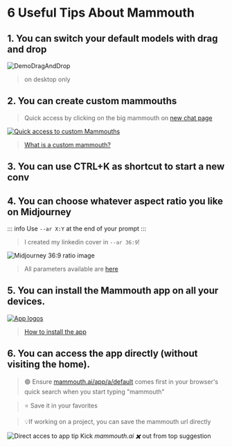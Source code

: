 # 6 Useful Tips About Mammouth

## 1. You can switch your default models with drag and drop

![DemoDragAndDrop](/docs/six-useful-tips-about-mammouth/demodraganddrop.gif)

> on desktop only

## 2. You can create custom mammouths
> Quick access by clicking on the big mammouth on [new chat page](https://chat.mammouth.ai)

[![Quick access to custom Mammouths](logo_to_assistants.png)](https://chat.mammouth.ai)

> [What is a custom mammouth?](/docs/mammouth-assistant-tutorial/)

## 3. You can use CTRL+K as shortcut to start a new conv

## 4. You can choose whatever aspect ratio you like on Midjourney

::: info Use `--ar X:Y` at the end of your prompt
:::

> I created my linkedin cover in `--ar 36:9`!

![Midjourney 36:9 ratio image](mj_ratio_36_9.png)

> All parameters available are [here](/docs/aspect-ratio-and-midjourney-parameters/index.md)

## 5. You can install the Mammouth app on all your devices.

[![App logos](mobile_and_desktop_app_borderless.png)](/docs/how-to-download-the-mammouth-app/)

> [How to install the app](/docs/how-to-download-the-mammouth-app/)

## 6. You can access the app directly (without visiting the home).

> 🟢 Ensure [mammouth.ai/app/a/default](https://mammouth.ai/app/a/default) comes first in your browser's quick search when you start typing "mammouth"

> ⭐ Save it in your favorites

> 💡If working on a project, you can save the mammouth url directly

![Direct acces to app tip](direct_access_to_app.png)
 Kick *mammouth.ai ✖️* out from top suggestion


